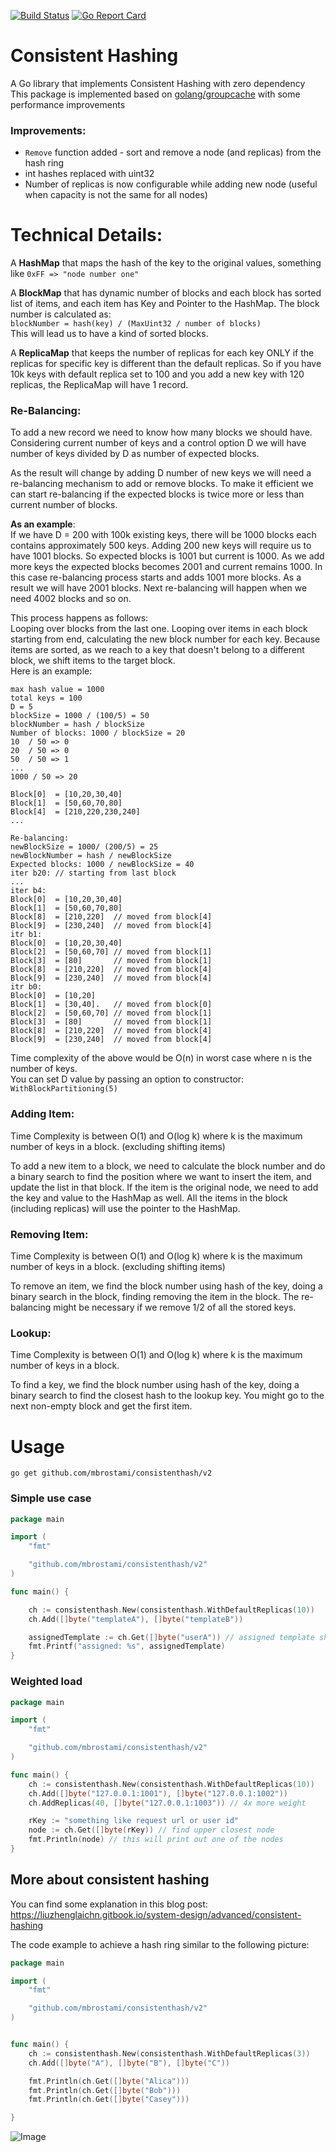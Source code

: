 [![Build Status](https://travis-ci.com/mbrostami/consistenthash.svg?branch=master)](https://travis-ci.com/mbrostami/consistenthash)
[![Go Report Card](https://goreportcard.com/badge/github.com/mbrostami/consistenthash)](https://goreportcard.com/report/github.com/mbrostami/consistenthash)

# Consistent Hashing

A Go library that implements Consistent Hashing with zero dependency   
This package is implemented based on [golang/groupcache](https://github.com/golang/groupcache) with some performance improvements

### Improvements:

- `Remove` function added - sort and remove a node (and replicas) from the hash ring
- int hashes replaced with uint32
- Number of replicas is now configurable while adding new node (useful when capacity is not the same for all nodes)

# Technical Details:
A **HashMap** that maps the hash of the key to the original values, something like `0xFF => "node number one"`  

A **BlockMap** that has dynamic number of blocks and each block has sorted list of items, and each item has Key and Pointer to the HashMap. The block number is calculated as:   
`blockNumber = hash(key) / (MaxUint32 / number of blocks)`  
This will lead us to have a kind of sorted blocks.  

A **ReplicaMap** that keeps the number of replicas for each key ONLY if the replicas for specific key is different than the default replicas. So if you have 10k keys with default replica set to 100 and you add a new key with 120 replicas, the ReplicaMap will have 1 record.

### Re-Balancing:
To add a new record we need to know how many blocks we should have. Considering current number of keys and a control option D we will have number of keys divided by D as number of expected blocks.  

As the result will change by adding D number of new keys we will need a re-balancing mechanism to add or remove blocks. To make it efficient we can start re-balancing if the expected blocks is twice more or less than current number of blocks.  

**As an example**:  
If we have D = 200 with 100k existing keys, there will be 1000 blocks each contains approximately 500 keys. Adding 200 new keys will require us to have 1001 blocks. So expected blocks is 1001 but current is 1000. As we add more keys the expected blocks becomes 2001 and current remains 1000. In this case re-balancing process starts and adds 1001 more blocks. As a result we will have 2001 blocks. Next re-balancing will happen when we need 4002 blocks and so on.  

This process happens as follows:  
Looping over blocks from the last one. Looping over items in each block starting from end, calculating the new block number for each key. Because items are sorted, as we reach to a key that doesn't belong to a different block, we shift items to the target block.  
Here is an example:  
```
max hash value = 1000
total keys = 100
D = 5
blockSize = 1000 / (100/5) = 50
blockNumber = hash / blockSize
Number of blocks: 1000 / blockSize = 20
10  / 50 => 0
20  / 50 => 0
50  / 50 => 1
...
1000 / 50 => 20

Block[0]  = [10,20,30,40]
Block[1]  = [50,60,70,80]
Block[4]  = [210,220,230,240]
...

Re-balancing:
newBlockSize = 1000/ (200/5) = 25
newBlockNumber = hash / newBlockSize
Expected blocks: 1000 / newBlockSize = 40
iter b20: // starting from last block
...
iter b4:
Block[0]  = [10,20,30,40]
Block[1]  = [50,60,70,80]
Block[8]  = [210,220]  // moved from block[4]
Block[9]  = [230,240]  // moved from block[4]
itr b1:
Block[0]  = [10,20,30,40]
Block[2]  = [50,60,70] // moved from block[1]
Block[3]  = [80]       // moved from block[1]
Block[8]  = [210,220]  // moved from block[4]
Block[9]  = [230,240]  // moved from block[4]
itr b0:
Block[0]  = [10,20]
Block[1]  = [30,40].   // moved from block[0]
Block[2]  = [50,60,70] // moved from block[1]
Block[3]  = [80]       // moved from block[1]
Block[8]  = [210,220]  // moved from block[4]
Block[9]  = [230,240]  // moved from block[4]
```
Time complexity of the above would be O(n) in worst case where n is the number of keys.  
You can set D value by passing an option to constructor: `WithBlockPartitioning(5)`  

### Adding Item:
Time Complexity is between O(1) and O(log k) where k is the maximum number of keys in a block. (excluding shifting items)

To add a new item to a block, we need to calculate the block number and do a binary search to find the position where we want to insert the item, and update the list in that block. If the item is the original node, we need to add the key and value to the HashMap as well. All the items in the block (including replicas) will use the pointer to the HashMap.  

### Removing Item:
Time Complexity is between O(1) and O(log k) where k is the maximum number of keys in a block. (excluding shifting items) 

To remove an item, we find the block number using hash of the key, doing a binary search in the block, finding removing the item in the block. The re-balancing might be necessary if we remove 1/2 of all the stored keys.  

### Lookup:
Time Complexity is between O(1) and O(log k) where k is the maximum number of keys in a block.  

To find a key, we find the block number using hash of the key, doing a binary search to find the closest hash to the lookup key. You might go to the next non-empty block and get the first item.  

# Usage

`go get github.com/mbrostami/consistenthash/v2`

### Simple use case
```go
package main

import (
	"fmt"

	"github.com/mbrostami/consistenthash/v2"
)

func main() {

	ch := consistenthash.New(consistenthash.WithDefaultReplicas(10))
	ch.Add([]byte("templateA"), []byte("templateB"))

	assignedTemplate := ch.Get([]byte("userA")) // assigned template should always be the same for `userA`
	fmt.Printf("assigned: %s", assignedTemplate)
}
```

### Weighted load


```go
package main

import (
	"fmt"

	"github.com/mbrostami/consistenthash/v2"
)

func main() {
	ch := consistenthash.New(consistenthash.WithDefaultReplicas(10))
	ch.Add([]byte("127.0.0.1:1001"), []byte("127.0.0.1:1002"))
	ch.AddReplicas(40, []byte("127.0.0.1:1003")) // 4x more weight

	rKey := "something like request url or user id"
	node := ch.Get([]byte(rKey)) // find upper closest node
	fmt.Println(node) // this will print out one of the nodes
}

```

## More about consistent hashing  

You can find some explanation in this blog post: https://liuzhenglaichn.gitbook.io/system-design/advanced/consistent-hashing  

The code example to achieve a hash ring similar to the following picture:  
```go
package main

import (
	"fmt"

	"github.com/mbrostami/consistenthash/v2"
)


func main() {
	ch := consistenthash.New(consistenthash.WithDefaultReplicas(3))
	ch.Add([]byte("A"), []byte("B"), []byte("C"))

	fmt.Println(ch.Get([]byte("Alica")))
	fmt.Println(ch.Get([]byte("Bob")))
	fmt.Println(ch.Get([]byte("Casey")))

}

```

![Image](https://1865312850-files.gitbook.io/~/files/v0/b/gitbook-legacy-files/o/assets%2F-M4Bkp-b8HYQgJF1rkOc%2F-M5FwA4YIBAqAjZvdVpU%2F-M5FyQai2CtC2j4GGr5K%2Fimage.png?alt=media&token=77d5d346-f37f-4f28-8f64-66a1627d2deb)
